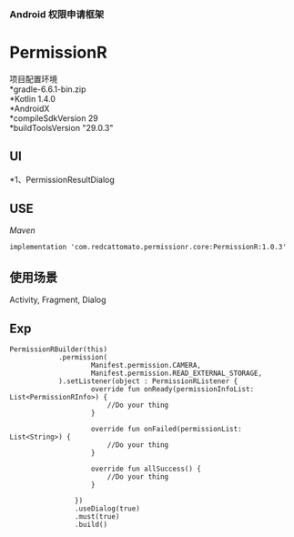 ### Android 权限申请框架

PermissionR 
=================  

  项目配置环境  
  *gradle-6.6.1-bin.zip  
  *Kotlin 1.4.0  
  *AndroidX  
  *compileSdkVersion 29  
  *buildToolsVersion "29.0.3"  

UI
------------

*1、PermissionResultDialog

USE
------------

*Maven*

```
implementation 'com.redcattomato.permissionr.core:PermissionR:1.0.3'
```

使用场景
------------

Activity, Fragment, Dialog

Exp
------------

```PermissionRBuilder(this)
PermissionRBuilder(this)
            .permission(
                    Manifest.permission.CAMERA,
                    Manifest.permission.READ_EXTERNAL_STORAGE,
            ).setListener(object : PermissionRListener {
                    override fun onReady(permissionInfoList: List<PermissionRInfo>) {
                        //Do your thing
                    }

                    override fun onFailed(permissionList: List<String>) {
                        //Do your thing
                    }

                    override fun allSuccess() {
                        //Do your thing
                    }

                })
                .useDialog(true)
                .must(true)
                .build()
```

​              
